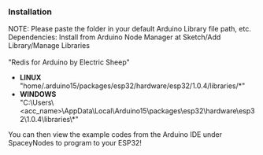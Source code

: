 ### Installation

NOTE: Please paste the folder in your default Arduino Library file path, etc. 
<br>Dependencies: Install from Arduino Node Manager at Sketch/Add Library/Manage Libraries</br>
<br>"Redis for Arduino by Electric Sheep"
* **LINUX** <br>"home/.arduino15/packages/esp32/hardware/esp32/1.0.4/libraries/*"</br>
* **WINDOWS** <br>"C:\Users\\<acc_name>\AppData\Local\Arduino15\packages\esp32\hardware\esp32\1.0.4\libraries\\*"</br>

<p>You can then view the example codes from the Arduino IDE under SpaceyNodes to program to your ESP32!</p>
